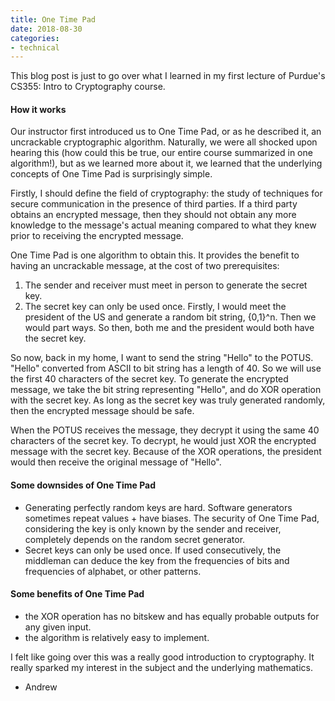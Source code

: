 ```yaml
---
title: One Time Pad
date: 2018-08-30
categories:
- technical
---
```


This blog post is just to go over what I learned in my first lecture of Purdue's CS355: Intro to Cryptography course.

#### How it works
Our instructor first introduced us to One Time Pad, or as he described it, an uncrackable cryptographic algorithm. Naturally, we were all shocked upon hearing this (how could this be true, our entire course summarized in one algorithm!), but as we learned more about it, we learned that the underlying concepts of One Time Pad is surprisingly simple.

Firstly, I should define the field of cryptography: the study of techniques for secure communication in the presence of third parties. If a third party obtains an encrypted message, then they should not obtain any more knowledge to the message's actual meaning compared to what they knew prior to receiving the encrypted message.

One Time Pad is one algorithm to obtain this. It provides the benefit to having an uncrackable message, at the cost of two prerequisites:
1. The sender and receiver must meet in person to generate the secret key.
2. The secret key can only be used once.
Firstly, I would meet the president of the US and generate a random bit string, {0,1}^n. Then we would part ways. So then, both me and the president would both have the secret key.

So now, back in my home, I want to send the string "Hello" to the POTUS. "Hello" converted from ASCII to bit string has a length of 40. So we will use the first 40 characters of the secret key. To generate the encrypted message, we take the bit string representing "Hello", and do XOR operation with the secret key. As long as the secret key was truly generated randomly, then the encrypted message should be safe.

When the POTUS receives the message, they decrypt it using the same 40 characters of the secret key. To decrypt, he would just XOR the encrypted message with the secret key. Because of the XOR operations, the president would then receive the original message of "Hello".

#### Some downsides of One Time Pad
- Generating perfectly random keys are hard. Software generators sometimes repeat values + have biases. The security of One Time Pad, considering the key is only known by the sender and receiver, completely depends on the random secret generator.
- Secret keys can only be used once. If used consecutively, the middleman can deduce the key from the frequencies of bits and frequencies of alphabet, or other patterns.

#### Some benefits of One Time Pad
- the XOR operation has no bitskew and has equally probable outputs for any given input.
- the algorithm is relatively easy to implement.

I felt like going over this was a really good introduction to cryptography. It really sparked my interest in the subject and the underlying mathematics.

- Andrew